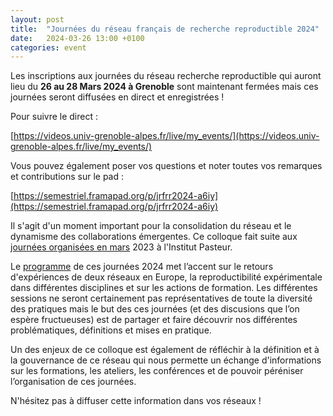 ```yaml
---
layout: post
title:  "Journées du réseau français de recherche reproductible 2024"
date:   2024-03-26 13:00 +0100
categories: event
---
```


Les inscriptions aux journées du réseau recherche reproductible qui auront lieu du **26 au 28 Mars 2024 à Grenoble** sont maintenant fermées mais ces journées seront diffusées en direct et enregistrées !

Pour suivre le direct : 

[https://videos.univ-grenoble-alpes.fr/live/my_events/](https://videos.univ-grenoble-alpes.fr/live/my_events/)

Vous pouvez également poser vos questions et noter toutes vos remarques et contributions sur le pad :

[https://semestriel.framapad.org/p/jrfrr2024-a6iy](https://semestriel.framapad.org/p/jrfrr2024-a6iy)


Il s'agit d'un moment important pour la consolidation du réseau et le dynamisme des collaborations émergentes. Ce colloque fait suite aux [journées organisées en mars](https://www.recherche-reproductible.fr/rr-days/) 2023 à l'Institut Pasteur.

Le [programme](https://jrfrr-2024.sciencesconf.org/resource/page/id/1) de ces journées 2024 met l’accent sur le retours d'expériences de deux réseaux en Europe, la reproductibilité expérimentale dans différentes disciplines et sur les actions de formation. Les différentes sessions ne seront certainement pas représentatives de toute la diversité des pratiques mais le but des ces journées (et des discusions que l’on espère fructueuses) est de partager et faire découvrir nos différentes problématiques, définitions et mises en pratique.

Un des enjeux de ce colloque est également de réfléchir à la définition et à la gouvernance de ce réseau qui nous permette un échange d'informations sur les formations, les ateliers, les conférences et de pouvoir péréniser l’organisation de ces journées.


N'hésitez pas à diffuser cette information dans vos réseaux ! 
